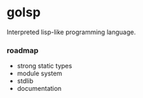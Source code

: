 
# golsp
Interpreted lisp-like programming language.

### roadmap
- strong static types
- module system
- stdlib
- documentation
